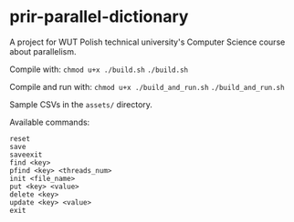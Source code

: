 # prir-parallel-dictionary
A project for WUT Polish technical university's Computer Science course about parallelism.

Compile with:
`chmod u+x ./build.sh`
`./build.sh`

Compile and run with:
`chmod u+x ./build_and_run.sh`
`./build_and_run.sh`

Sample CSVs in the `assets/` directory.

Available commands:
```
reset
save
saveexit
find <key>
pfind <key> <threads_num>
init <file_name>
put <key> <value>
delete <key>
update <key> <value>
exit
```
